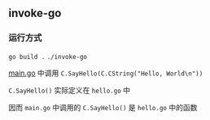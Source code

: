 ## invoke-go

### 运行方式

`go build .`
`./invoke-go`

[main.go](main.go) 中调用 `C.SayHello(C.CString("Hello, World\n"))`

`C.SayHello()` 实际定义在 `hello.go` 中

因而 `main.go` 中调用的 `C.SayHello()` 是 `hello.go` 中的函数
